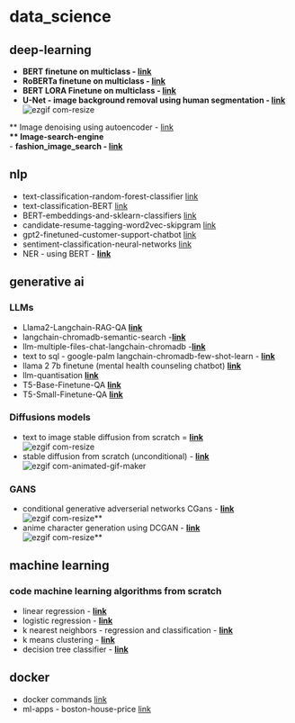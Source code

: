 # data_science
## deep-learning
- **BERT finetune on multiclass - [link](https://github.com/SHRIDHARKN/data_science/blob/main/projects/deep_learning/bert_finetune_multiclass/bert_train.py)**<br>
- **RoBERTa finetune on multiclass - [link](https://github.com/SHRIDHARKN/data_science/blob/main/projects/deep_learning/roberta_finetune_multiclass/roberta_train.py)**<br>
- **BERT LORA Finetune on multiclass - [link](https://github.com/SHRIDHARKN/data_science/blob/main/projects/deep_learning/roberta_finetune_lora_multiclass/roberta_lora_train.py)**<br>
- **U-Net - image background removal using human segmentation - [link](https://github.com/SHRIDHARKN/data_science/blob/fe16b14432744f15d7513319a3697565f0cacdfb/deep_learning/image_segmentation/human_segmentation/human_segmentation.ipynb)**<br>
![ezgif com-resize](https://github.com/SHRIDHARKN/data_science/assets/74343939/69a27345-ecce-41a7-94e1-67251489a542)

** Image denoising using autoencoder - [link](https://github.com/SHRIDHARKN/data_science/blob/main/deep_learning/image_denoising_autoencoder/image_denoising.ipynb)**<br>
** Image-search-engine**<br>
       - **fashion_image_search - [link](https://github.com/SHRIDHARKN/data_science/blob/main/deep_learning/image_search_engine)**<br>       

## nlp
- text-classification-random-forest-classifier [link](https://github.com/SHRIDHARKN/data_science/blob/main/nlp/text_classification/Text_Classification_Random_Forest_Classifier.ipynb)<br>
- text-classification-BERT [link](https://github.com/SHRIDHARKN/data_science/blob/main/nlp/bert/Text%20Classification%20Using%20BERT.ipynb)<br>
- BERT-embeddings-and-sklearn-classifiers [link](https://github.com/SHRIDHARKN/data_science/blob/main/nlp/bert/Text_classification_using_BERT_embeddings_and_sklearn_classifiers.ipynb)<br>
- candidate-resume-tagging-word2vec-skipgram [link](https://github.com/SHRIDHARKN/data_science/blob/main/nlp/candidate_n_resume_tagging/candidate_n_resume_tagging_from_job_description.ipynb)<br>
- gpt2-finetuned-customer-support-chatbot [link](https://github.com/SHRIDHARKN/data_science/blob/main/nlp/llm/gpt2_finetune_cust_supp.ipynb)<br>
- sentiment-classification-neural-networks  [link](https://github.com/SHRIDHARKN/data_science/blob/main/nlp/text_classification/emotion%20classification.ipynb)<br>
- NER - using BERT - **[link](https://github.com/SHRIDHARKN/data_science/blob/main/projects/nlp/ner/medical-ner-bert.ipynb)**

## generative ai
### LLMs
- Llama2-Langchain-RAG-QA **[link](https://github.com/SHRIDHARKN/data_science/blob/main/projects/generative-ai/llama2-rag-qa.ipynb)**
- langchain-chromadb-semantic-search -**[link](https://github.com/SHRIDHARKN/data_science/blob/main/nlp/llm/semantic_search.ipynb)**
- llm-multiple-files-chat-langchain-chromadb -**[link](https://github.com/SHRIDHARKN/data_science/blob/main/nlp/llm/document_based_qa_langchain.ipynb)**
- text to sql - google-palm langchain-chromadb-few-shot-learn - **[link](https://github.com/SHRIDHARKN/data_science/blob/main/nlp/llm/text2llm_fewshotlearn.ipynb)**
- llama 2 7b finetune (mental health counseling chatbot) **[link](https://github.com/SHRIDHARKN/data_science/blob/main/nlp/llm/llama_mental_health.ipynb)**
- llm-quantisation **[link](https://github.com/SHRIDHARKN/data_science/blob/main/nlp/llm/quantization-memory-footprint.ipynb)**
- T5-Base-Finetune-QA **[link](https://github.com/SHRIDHARKN/data_science/blob/main/projects/generative-ai/t5_base_finetune_qa_multiclass/t5_base_train.py)**
- T5-Small-Finetune-QA **[link](https://github.com/SHRIDHARKN/data_science/blob/main/projects/generative-ai/t5_small_finetune_qa_multiclass/t5_small_train.py)**
     

### Diffusions models
- text to image stable diffusion from scratch = **[link](https://github.com/SHRIDHARKN/data_science/blob/main/generative_ai/text_2_image_stable_diffusion.ipynb)**<br>
   ![ezgif com-resize](https://github.com/user-attachments/assets/d84036ec-b76b-44e9-b0a6-e2b5c71db17d)
- stable diffusion from scratch (unconditional) - **[link](https://github.com/SHRIDHARKN/data_science/blob/main/deep_learning/generative_ai/stable-diffusion-mini.ipynb)**<br>
![ezgif com-animated-gif-maker](https://github.com/SHRIDHARKN/data_science/assets/74343939/17988cb2-83b9-4720-abe6-f0d7273ffcdd)
### GANS
- conditional generative adverserial networks CGans - **[link](https://github.com/SHRIDHARKN/data_science/blob/main/deep_learning/conditional_gans/conditional_gans_mnist.ipynb)**<br>
![ezgif com-resize](https://github.com/SHRIDHARKN/data_science/assets/74343939/9655f786-f130-46ca-b623-01be9702975e)**<br>
- anime character generation using DCGAN - **[link](https://github.com/SHRIDHARKN/data_science/blob/main/deep_learning/generative_ai/anime_char_generator/generate-anime-DCGAN.ipynb)**<br>
      ![ezgif com-resize](https://github.com/SHRIDHARKN/data_science/assets/74343939/36d23434-d570-460b-a814-4bcbc49b5831)**<br>

## machine learning
### code machine learning algorithms from scratch
- linear regression - **[link](https://github.com/SHRIDHARKN/data_science/blob/main/code_ml_from_scratch/LinearRegression.py)**<br>
- logistic regression - **[link](https://github.com/SHRIDHARKN/data_science/blob/main/code_ml_from_scratch/LogisticRegression.py)**<br>
- k nearest neighbors - regression and classification - **[link](https://github.com/SHRIDHARKN/data_science/blob/main/code_ml_from_scratch/KNearestNeighbors.py)**<br>
- k means clustering - **[link](https://github.com/SHRIDHARKN/data_science/blob/main/code_ml_from_scratch/Kmeans.py)**<br>
- decision tree classifier - **[link](https://github.com/SHRIDHARKN/data_science/blob/main/code_ml_from_scratch/DecisionTreeClasssifier.py)**<br>

## docker
- docker commands [link](https://github.com/SHRIDHARKN/data_science/blob/main/docker/docker_commands.md)<br>
- ml-apps -
 boston-house-price [link](https://github.com/SHRIDHARKN/data_science/blob/main/docker/boston-hp-pred-app/project.md)<br>
 
